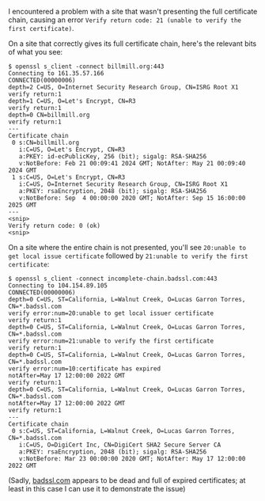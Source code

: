 I encountered a problem with a site that wasn't presenting the full certificate chain, causing an error `Verify return code: 21 (unable to verify the first certificate)`.

On a site that correctly gives its full certificate chain, here's the relevant bits of what you see:

```
$ openssl s_client -connect billmill.org:443                
Connecting to 161.35.57.166
CONNECTED(00000006)
depth=2 C=US, O=Internet Security Research Group, CN=ISRG Root X1
verify return:1
depth=1 C=US, O=Let's Encrypt, CN=R3
verify return:1
depth=0 CN=billmill.org
verify return:1
---
Certificate chain
 0 s:CN=billmill.org
   i:C=US, O=Let's Encrypt, CN=R3
   a:PKEY: id-ecPublicKey, 256 (bit); sigalg: RSA-SHA256
   v:NotBefore: Feb 21 00:09:41 2024 GMT; NotAfter: May 21 00:09:40 2024 GMT
 1 s:C=US, O=Let's Encrypt, CN=R3
   i:C=US, O=Internet Security Research Group, CN=ISRG Root X1
   a:PKEY: rsaEncryption, 2048 (bit); sigalg: RSA-SHA256
   v:NotBefore: Sep  4 00:00:00 2020 GMT; NotAfter: Sep 15 16:00:00 2025 GMT
---
<snip>
Verify return code: 0 (ok)
<snip>
```

On a site where the entire chain is not presented, you'll see `20:unable to get local issue certificate` followed by `21:unable to verify the first certificate`:

```
$ openssl s_client -connect incomplete-chain.badssl.com:443         
Connecting to 104.154.89.105
CONNECTED(00000006)
depth=0 C=US, ST=California, L=Walnut Creek, O=Lucas Garron Torres, CN=*.badssl.com
verify error:num=20:unable to get local issuer certificate
verify return:1
depth=0 C=US, ST=California, L=Walnut Creek, O=Lucas Garron Torres, CN=*.badssl.com
verify error:num=21:unable to verify the first certificate
verify return:1
depth=0 C=US, ST=California, L=Walnut Creek, O=Lucas Garron Torres, CN=*.badssl.com
verify error:num=10:certificate has expired
notAfter=May 17 12:00:00 2022 GMT
verify return:1
depth=0 C=US, ST=California, L=Walnut Creek, O=Lucas Garron Torres, CN=*.badssl.com
notAfter=May 17 12:00:00 2022 GMT
verify return:1
---
Certificate chain
 0 s:C=US, ST=California, L=Walnut Creek, O=Lucas Garron Torres, CN=*.badssl.com
   i:C=US, O=DigiCert Inc, CN=DigiCert SHA2 Secure Server CA
   a:PKEY: rsaEncryption, 2048 (bit); sigalg: RSA-SHA256
   v:NotBefore: Mar 23 00:00:00 2020 GMT; NotAfter: May 17 12:00:00 2022 GMT
```

(Sadly, [badssl.com](https://badssl.com/) appears to be dead and full of expired certificates; at least in this case I can use it to demonstrate the issue)
